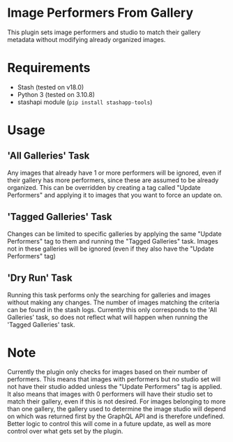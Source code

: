 # Image Performers From Gallery

This plugin sets image performers and studio to match their gallery metadata without modifying already organized images.

# Requirements

- Stash (tested on v18.0)
- Python 3 (tested on 3.10.8)
- stashapi module (`pip install stashapp-tools`)

# Usage

## 'All Galleries' Task

Any images that already have 1 or more performers will be ignored, even if their gallery
has more performers, since these are assumed to be already organized. This can be
overridden by creating a tag called "Update Performers" and applying it to images that
you want to force an update on.

## 'Tagged Galleries' Task

Changes can be limited to specific galleries by applying the same "Update Performers"
tag to them and running the "Tagged Galleries" task. Images not in these galleries
will be ignored (even if they also have the "Update Performers" tag)

## 'Dry Run' Task

Running this task performs only the searching for galleries and images without making
any changes. The number of images matching the criteria can be found in the stash logs.
Currently this only corresponds to the 'All Galleries' task, so does not reflect what will
happen when running the 'Tagged Galleries' task.

# Note

Currently the plugin only checks for images based on their number of performers. This means
that images with performers but no studio set will not have their studio added unless the
"Update Performers" tag is applied. It also means that images with 0 performers will have
their studio set to match their gallery, even if this is not desired. For images belonging
to more than one gallery, the gallery used to determine the image studio will depend on which
was returned first by the GraphQL API and is therefore undefined. Better logic to control this
will come in a future update, as well as more control over what gets set by the plugin.